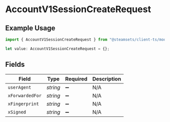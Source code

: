 # AccountV1SessionCreateRequest

## Example Usage

```typescript
import { AccountV1SessionCreateRequest } from "@steamsets/client-ts/models/operations";

let value: AccountV1SessionCreateRequest = {};
```

## Fields

| Field              | Type               | Required           | Description        |
| ------------------ | ------------------ | ------------------ | ------------------ |
| `userAgent`        | *string*           | :heavy_minus_sign: | N/A                |
| `xForwardedFor`    | *string*           | :heavy_minus_sign: | N/A                |
| `xFingerprint`     | *string*           | :heavy_minus_sign: | N/A                |
| `xSigned`          | *string*           | :heavy_minus_sign: | N/A                |